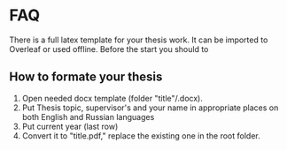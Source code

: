 # FAQ
There is a full latex template for your thesis work. It can be imported to Overleaf or used offline. Before the start you should to 

## How to formate your thesis
1. Open needed docx template (folder "title"/<your department or bach if bachelor student>.docx).
2. Put Thesis topic, supervisor's and your name in appropriate places on both English and Russian languages
3. Put current year (last row)
4. Convert it to "title.pdf," replace the existing one in the root folder.